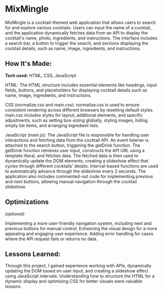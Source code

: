 # MixMingle

MixMingle is a cocktail-themed web application that allows users to search for and explore various cocktails. Users can input the name of a cocktail, and the application dynamically fetches data from an API to display the cocktail's name, photo, ingredients, and instructions. The interface includes a search bar, a button to trigger the search, and sections displaying the cocktail details, such as name, image, ingredients, and instructions.

## How It's Made:

**Tech used:** HTML, CSS, JavaScript

HTML: The HTML structure includes essential elements like headings, input fields, buttons, and placeholders for displaying cocktail details such as name, image, ingredients, and instructions.

CSS (normalize.css and main.css):
normalize.css is used to ensure consistent rendering across different browsers by resetting default styles.
main.css includes styles for layout, additional elements, and specific adjustments, such as setting box-sizing globally, styling images, hiding empty list items, and arranging ingredient lists.

JavaScript (main.js):
The JavaScript file is responsible for handling user interactions and fetching data from the cocktail API.
An event listener is attached to the search button, triggering the getDrink function.
The getDrink function retrieves user input, constructs the API URL using a template literal, and fetches data.
The fetched data is then used to dynamically update the DOM elements, creating a slideshow effect that cycles through different cocktails' details.
Interval-based functions are used to automatically advance through the slideshow every 2 seconds.
The application also includes commented-out code for implementing previous and next buttons, allowing manual navigation through the cocktail slideshow.

## Optimizations
*(optional)*

Implementing a more user-friendly navigation system, including next and previous buttons for manual control.
Enhancing the visual design for a more appealing and engaging user experience.
Adding error handling for cases where the API request fails or returns no data.

## Lessons Learned:

Through this project, I gained experience working with APIs, dynamically updating the DOM based on user input, and creating a slideshow effect using JavaScript intervals. Understanding how to structure the HTML for a dynamic display and optimizing CSS for better visuals were valuable lessons.
